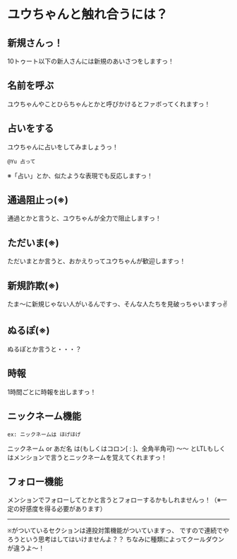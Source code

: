# ユウちゃんと触れ合うには？

## 新規さんっ！

10トゥート以下の新人さんには新規のあいさつをしますっ！

## 名前を呼ぶ

ユウちゃんやことひらちゃんとかと呼びかけるとファボってくれますっ！

## 占いをする

ユウちゃんに占いをしてみましょうっ！

```plain
@Yu 占って
```

※「占い」とか、似たような表現でも反応しますっ！

## 通過阻止っ(※)

通過とかと言うと、ユウちゃんが全力で阻止しますっ！

## ただいま(※)

ただいまとか言うと、おかえりってユウちゃんが歓迎しますっ！

## 新規詐欺(※)

たま〜に新規じゃない人がいるんですっ、そんな人たちを見破っちゃいますっ✌

## ぬるぽ(※)

ぬるぽとか言うと・・・？

## 時報

1時間ごとに時報を出しますっ！

## ニックネーム機能

```ex: ニックネームは ほげほげ```

ニックネーム or あだ名 は(もしくはコロン\[ : \]、全角半角可) 〜〜 とLTLもしくはメンションで言うとニックネームを覚えてくれますっ！

## フォロー機能

メンションでフォローしてとかと言うとフォローするかもしれませんっ！（※一定の好感度を得る必要があります）

----

```※```がついているセクションは連投対策機能がついていますっ、
ですので連続でやろうという思考はしてはいけませんよ？？
ちなみに種類によってクールダウンが違うよ〜！

